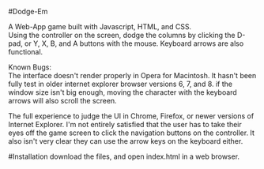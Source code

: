 #Dodge-Em

A Web-App game built with Javascript, HTML, and CSS.  
Using the controller on the screen, dodge the columns by clicking the D-pad, or Y, X, B, and A buttons with the mouse.  Keyboard arrows are also functional.

Known Bugs:    
The interface doesn't render properly in Opera for Macintosh.
It hasn't been fully test in older internet explorer browser versions 6, 7, and 8.
if the window size isn't big enough, moving the character with the keyboard arrows will also scroll the screen.

The full experience to judge the UI in Chrome, Firefox, or newer versions of Internet Explorer.  I'm not entirely satisfied that the user has to take their eyes off the game screen to click the navigation buttons on the controller. It also isn't very clear they can use the arrow keys on the keyboard either.


#Installation
download the files, and open index.html in a web browser.